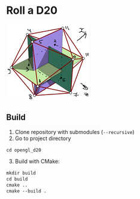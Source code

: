 # Roll a D20
![image](resources/d20_vertices.png)
## Build
1. Clone repository with submodules (`--recursive`)
2. Go to project directory
```
cd opengl_d20
```
3. Build with CMake:
 ```
mkdir build
cd build
cmake ..
cmake --build .
 ```
